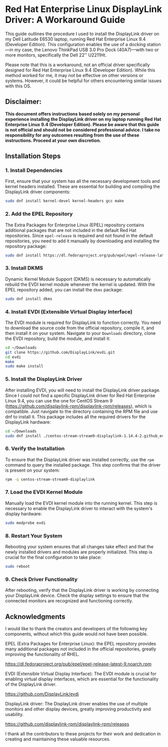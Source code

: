 # Red Hat Enterprise Linux DisplayLink Driver: A Workaround Guide

This guide outlines the procedure I used to install the DisplayLink driver on my Dell Latitude E6530 laptop, running Red Hat Enterprise Linux 9.4 (Developer Edition). This configuration enables the use of a docking station—in my case, the Lenovo ThinkPad USB 3.0 Pro Dock (40A7)—with two or more monitors, specifically the Dell 22'' U2211Ht.

Please note that this is a workaround, not an official driver specifically designed for Red Hat Enterprise Linux 9.4 (Developer Edition). While this method worked for me, it may not be effective on other versions or systems. However, it could be helpful for others encountering similar issues with this OS.


## Disclaimer:

**This document offers instructions based solely on my personal experience installing the DisplayLink driver on my laptop running Red Hat Enterprise Linux 9.4 (Developer Edition). Please be aware that this guide is not official and should not be considered professional advice. I take no responsibility for any outcomes resulting from the use of these instructions. Proceed at your own discretion.**


## Installation Steps

### 1. Install Dependencies

First, ensure that your system has all the necessary development tools and kernel headers installed. These are essential for building and compiling the DisplayLink driver components:

```bash
sudo dnf install kernel-devel kernel-headers gcc make
```

### 2. Add the EPEL Repository

The Extra Packages for Enterprise Linux (EPEL) repository contains additional packages that are not included in the default Red Hat repositories. Since `epel-release` is required and not found in the default repositories, you need to add it manually by downloading and installing the repository package:

```bash
sudo dnf install https://dl.fedoraproject.org/pub/epel/epel-release-latest-9.noarch.rpm
```

### 3. Install DKMS

Dynamic Kernel Module Support (DKMS) is necessary to automatically rebuild the EVDI kernel module whenever the kernel is updated. With the EPEL repository added, you can install the `dkms` package:

```bash
sudo dnf install dkms
```

### 4. Install EVDI (Extensible Virtual Display Interface)

The EVDI module is required for DisplayLink to function correctly. You need to download the source code from the official repository, compile it, and then install it on your system. Navigate to your `Downloads` directory, clone the EVDI repository, build the module, and install it:

```bash
cd ~/Downloads
git clone https://github.com/DisplayLink/evdi.git
cd evdi
make
sudo make install
```

### 5. Install the DisplayLink Driver

After installing EVDI, you will need to install the DisplayLink driver package. Since I could not find a specific DisplayLink driver for Red Hat Enterprise Linux 9.4, you can use the one for CentOS Stream 9 (https://github.com/displaylink-rpm/displaylink-rpm/releases), which is compatible. Just navigate to the directory containing the RPM file and use dnf to install it. This package includes all the required drivers for the DisplayLink hardware:

```bash
cd ~/Downloads
sudo dnf install ./centos-stream-stream9-displaylink-1.14.4-2.github_evdi.x86_64.rpm
```

### 6. Verify the Installation

To ensure that the DisplayLink driver was installed correctly, use the `rpm` command to query the installed package. This step confirms that the driver is present on your system:

```bash
rpm -q centos-stream-stream9-displaylink
```

### 7. Load the EVDI Kernel Module

Manually load the EVDI kernel module into the running kernel. This step is necessary to enable the DisplayLink driver to interact with the system's display hardware:

```bash
sudo modprobe evdi
```

### 8. Restart Your System

Rebooting your system ensures that all changes take effect and that the newly installed drivers and modules are properly initialized. This step is crucial for the final configuration to take place:

```bash
sudo reboot
```

### 9. Check Driver Functionality

After rebooting, verify that the DisplayLink driver is working by connecting your DisplayLink device. Check the display settings to ensure that the connected monitors are recognized and functioning correctly.


## Acknowledgments
 
I would like to thank the creators and developers of the following key components, without which this guide would not have been possible.

EPEL (Extra Packages for Enterprise Linux): the EPEL repository provides many additional packages not included in the official repositories, greatly improving the functionality of RHEL.

https://dl.fedoraproject.org/pub/epel/epel-release-latest-9.noarch.rpm

EVDI (Extensible Virtual Display Interface): The EVDI module is crucial for enabling virtual display interfaces, which are essential for the functionality of the DisplayLink driver.

https://github.com/DisplayLink/evdi

DisplayLink driver: The DisplayLink driver enables the use of multiple monitors and other display devices, greatly improving productivity and usability.

https://github.com/displaylink-rpm/displaylink-rpm/releases

I thank all the contributors to these projects for their work and dedication in creating and maintaining these valuable resources.

